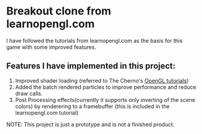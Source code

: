 # Breakout clone from learnopengl.com

I have followed the tutorials from learnopengl.com as the basis for this game with some improved features.

## Features I have implemented in this project:

1.  Improved shader loading (referred to The Cherno's [OpenGL tutorials](https://www.youtube.com/playlist?list=PLlrATfBNZ98foTJPJ_Ev03o2oq3-GGOS2))
2.  Added the batch rendered particles to improve performance and reduce draw calls.
3.  Post Processing effects(currently it supports only inverting of the scene colors) by renderering to a framebuffer (this is included in the learnopengl.com tutorial)

NOTE: This project is just a prototype and is not a finished product.
